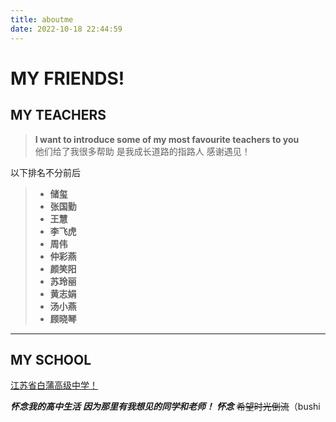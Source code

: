 ```yaml
---
title: aboutme
date: 2022-10-18 22:44:59
---
```

# MY FRIENDS!
## MY TEACHERS
>**I want to introduce some of my most favourite teachers to you**  
他们给了我很多帮助
是我成长道路的指路人
感谢遇见！

以下排名不分前后

> - **储玺**
> - **张国勤**
> - **王慧**
> - **李飞虎**
> - **周伟**
> - **仲彩燕**
> - **颜笑阳**
> - **苏玲丽**
> - **黄志娟** 
> - **汤小燕**
> - **顾晓琴**



***
## MY SCHOOL 
[江苏省白蒲高级中学！](https://baike.baidu.com/item/%E6%B1%9F%E8%8B%8F%E7%9C%81%E7%99%BD%E8%92%B2%E9%AB%98%E7%BA%A7%E4%B8%AD%E5%AD%A6/7502133)

***怀念我的高中生活***
***因为那里有我想见的同学和老师！***
***怀念***
~~希望时光倒流~~（bushi